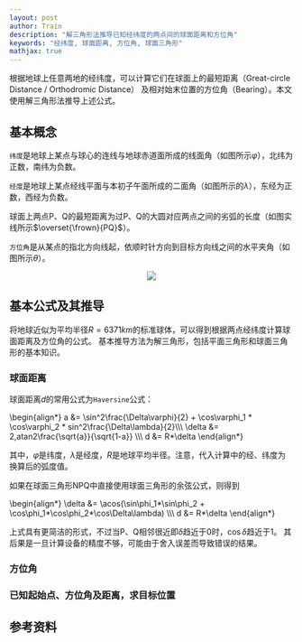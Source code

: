 ```yaml
---
layout: post
author: Train
description: "解三角形法推导已知经纬度的两点间的球面距离和方位角"
keywords: "经纬度, 球面距离, 方位角, 球面三角形"
mathjax: true
---
```


根据地球上任意两地的经纬度，可以计算它们在球面上的最短距离（Great-circle Distance / Orthodromic Distance）
及相对始末位置的方位角（Bearing）。本文使用解三角形法推导上述公式。

## 基本概念

`纬度`是地球上某点与球心的连线与地球赤道面所成的线面角（如图所示$\varphi$），北纬为正数，南纬为负数。

`经度`是地球上某点经线平面与本初子午面所成的二面角（如图所示的$\lambda$），东经为正数，西经为负数。

球面上两点P、Q的最短距离为过P、Q的大圆对应两点之间的劣弧的长度（如图实线所示$\overset{\frown}{PQ}$）。

`方位角`是从某点的指北方向线起，依顺时针方向到目标方向线之间的水平夹角（如图所示$\theta$）。

<div align='center'><img src="{{ "/images/2017-03-08-01.png" | prepend: site.baseurl }}"></div>

## 基本公式及其推导

将地球近似为平均半径$R=6371km$的标准球体，可以得到根据两点经纬度计算球面距离及方位角的公式。
基本推导方法为解三角形，包括平面三角形和球面三角形的基本知识。

### 球面距离

球面距离$d$的常用公式为`Haversine`公式：

\begin{align\*}
a &= \sin^2\frac{\Delta\varphi}{2} + \cos\varphi_1 * \cos\varphi_2 * sin^2\frac{\Delta\lambda}{2}\\\\\\
\delta &= 2\,atan2\frac{\sqrt{a}}{\sqrt{1-a}} \\\\\\
d &= R*\delta
\end{align\*}

其中，$\varphi$是纬度，$\lambda$是经度，$R$是地球平均半径。注意，代入计算中的经、纬度为换算后的弧度值。

如果在球面三角形NPQ中直接使用球面三角形的余弦公式，则得到

\begin{align\*}
\delta &= \acos(\sin\phi_1*\sin\phi_2 + \cos\phi_1*\cos\phi_2*\cos\Delta\lambda) \\\\\\
d &= R*\delta
\end{align\*}

上式具有更简洁的形式，不过当P、Q相邻很近即$\delta$趋近于0时，$\cos\delta$趋近于1。
其后果是一旦计算设备的精度不够，可能由于舍入误差而导致错误的结果。

### 方位角

### 已知起始点、方位角及距离，求目标位置

## 参考资料




